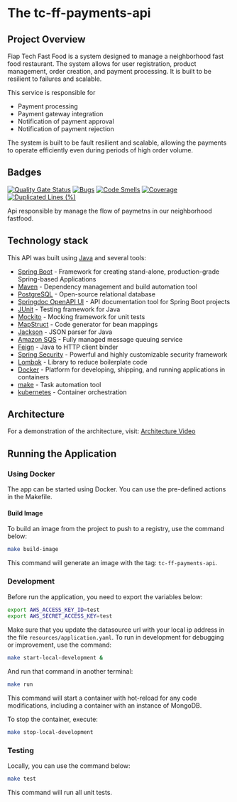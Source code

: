 # The tc-ff-payments-api

## Project Overview

Fiap Tech Fast Food is a system designed to manage a neighborhood fast food restaurant. The system allows for user registration, product management, order creation, and payment processing. It is built to be resilient to failures and scalable.

This service is responsible for
 - Payment processing
 - Payment gateway integration
 - Notification of payment approval
 - Notification of payment rejection

 The system is built to be fault resilient and scalable, allowing the payments to operate efficiently even during periods of high order volume.

## Badges
[![Quality Gate Status](https://sonarcloud.io/api/project_badges/measure?project=tech-challenge-fiap-5soat_tc-ff-payments-api&metric=alert_status)](https://sonarcloud.io/summary/new_code?id=tech-challenge-fiap-5soat_tc-ff-payments-api)
[![Bugs](https://sonarcloud.io/api/project_badges/measure?project=tech-challenge-fiap-5soat_tc-ff-payments-api&metric=bugs)](https://sonarcloud.io/summary/new_code?id=tech-challenge-fiap-5soat_tc-ff-payments-api)
[![Code Smells](https://sonarcloud.io/api/project_badges/measure?project=tech-challenge-fiap-5soat_tc-ff-payments-api&metric=code_smells)](https://sonarcloud.io/summary/new_code?id=tech-challenge-fiap-5soat_tc-ff-payments-api)
[![Coverage](https://sonarcloud.io/api/project_badges/measure?project=tech-challenge-fiap-5soat_tc-ff-payments-api&metric=coverage)](https://sonarcloud.io/summary/new_code?id=tech-challenge-fiap-5soat_tc-ff-payments-api)
[![Duplicated Lines (%)](https://sonarcloud.io/api/project_badges/measure?project=tech-challenge-fiap-5soat_tc-ff-payments-api&metric=duplicated_lines_density)](https://sonarcloud.io/summary/new_code?id=tech-challenge-fiap-5soat_tc-ff-payments-api)

Api responsible by manage the flow of paymetns in our neighborhood fastfood.

## Technology stack

This API was built using [Java](https://www.java.com/) and several tools:
- [Spring Boot](https://spring.io/projects/spring-boot) - Framework for creating stand-alone, production-grade Spring-based Applications
- [Maven](https://maven.apache.org/) - Dependency management and build automation tool
- [PostgreSQL](https://www.postgresql.org/) - Open-source relational database
- [Springdoc OpenAPI UI](https://springdoc.org/) - API documentation tool for Spring Boot projects
- [JUnit](https://junit.org/junit5/) - Testing framework for Java
- [Mockito](https://site.mockito.org/) - Mocking framework for unit tests
- [MapStruct](https://mapstruct.org/) - Code generator for bean mappings
- [Jackson](https://github.com/FasterXML/jackson) - JSON parser for Java
- [Amazon SQS](https://aws.amazon.com/sqs/) - Fully managed message queuing service
- [Feign](https://github.com/OpenFeign/feign) - Java to HTTP client binder
- [Spring Security](https://spring.io/projects/spring-security) - Powerful and highly customizable security framework
- [Lombok](https://projectlombok.org/) - Library to reduce boilerplate code
- [Docker](https://www.docker.com/) - Platform for developing, shipping, and running applications in containers
- [make](https://www.gnu.org/software/make/) - Task automation tool
- [kubernetes](https://kubernetes.io/pt-br/) - Container orchestration

## Architecture

For a demonstration of the architecture, visit: [Architecture Video](https://drive.google.com/file/d/1NheE489Ma2W28Jvz3ZzRNAWCeHTrwVbm/view?usp=sharing)

## Running the Application

### Using Docker

The app can be started using Docker. You can use the pre-defined actions in the Makefile.

#### Build Image

To build an image from the project to push to a registry, use the command below:

```sh
make build-image
```

This command will generate an image with the tag: `tc-ff-payments-api`.

### Development

Before run the application, you need to export the variables below:

```sh
export AWS_ACCESS_KEY_ID=test
export AWS_SECRET_ACCESS_KEY=test
```

Make sure that you update the datasource url with your local ip address in the file `resources/application.yaml`.
To run in development for debugging or improvement, use the command:

```sh
make start-local-development &
```

And run that command in another terminal:

```sh
make run
```

This command will start a container with hot-reload for any code modifications, including a container with an instance of MongoDB.

To stop the container, execute:

```sh
make stop-local-development
```

### Testing

Locally, you can use the command below:

```sh
make test
```

This command will run all unit tests.